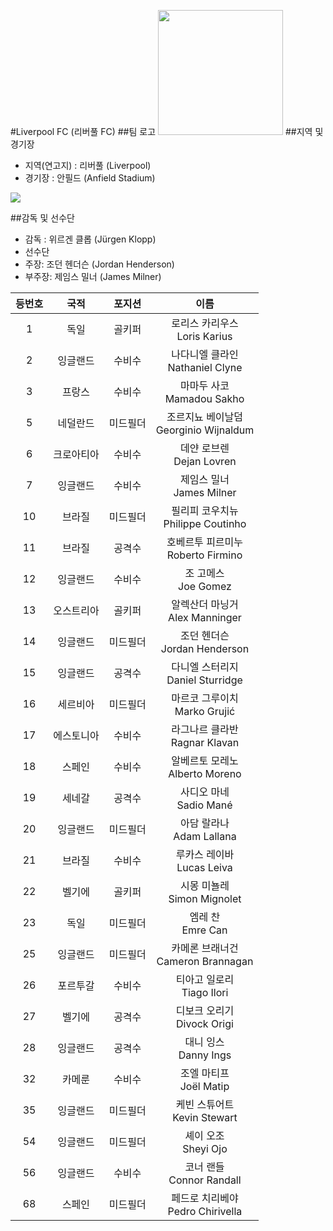 #Liverpool FC (리버풀 FC)
##팀 로고
<img width="200" src="http://cdn.namuwikiusercontent.com/64/64c67fdec44d57c7542364084113366b6f145e404742624f7f4ef4be144e320f.png?e=1475257936&k=oxFQuBmXo_JpNtyNTbcQVg">
##지역 및 경기장
 - 지역(연고지) : 리버풀 (Liverpool)
 - 경기장 : 안필드 (Anfield Stadium)

<img src="http://static.guim.co.uk/sys-images/Sport/Pix/pictures/2014/10/13/1413197912172/Anfield-014.jpg">

##감독 및 선수단
 - 감독 : 위르겐 클롭 (Jürgen Klopp)
 - 선수단
  - 주장: 조던 헨더슨 (Jordan Henderson)
  - 부주장: 제임스 밀너 (James Milner)

  | 등번호 |    국적    |  포지션  |                          이름                          |
|:------:|:----------:|:--------:|:------------------------------------------------------:|
|    1   |    독일    |  골키퍼  | 로리스 카리우스<br>Loris Karius|
|    2   |  잉글랜드  |  수비수  | 나다니엘 클라인<br>Nathaniel Clyne  |
|    3   |   프랑스   |  수비수  | 마마두 사코<br>Mamadou Sakho |
|    5   |  네덜란드  | 미드필더 | 조르지뇨 베이날덤<br>Georginio Wijnaldum |
|    6   | 크로아티아 |  수비수  | 데얀 로브렌<br>Dejan Lovren |
|    7   |  잉글랜드  |  수비수  | 제임스 밀너<br>James Milner |
|   10   |   브라질   | 미드필더 | 필리피 코우치뉴<br>Philippe Coutinho |
|   11   |   브라질   |  공격수  | 호베르투 피르미누<br>Roberto Firmino |
|   12   |  잉글랜드  |  수비수  | 조 고메스<br>Joe Gomez |
|   13   | 오스트리아 |  골키퍼  | 알렉산더 마닝거<br>Alex Manninger |
|   14   |  잉글랜드  | 미드필더 | 조던 헨더슨<br>Jordan Henderson |
|   15   |  잉글랜드  |  공격수  | 다니엘 스터리지<br>Daniel Sturridge |
|   16   |  세르비아  | 미드필더 | 마르코 그루이치<br>Marko Grujić |
|   17   | 에스토니아 |  수비수  | 라그나르 클라반<br>Ragnar Klavan |
|   18   |   스페인   |  수비수  | 알베르토 모레노<br>Alberto Moreno |
|   19   |   세네갈   |  공격수  | 사디오 마네<br>Sadio Mané |
|   20   |  잉글랜드  | 미드필더 | 아담 랄라나<br>Adam Lallana |
|   21   |   브라질   |  수비수  | 루카스 레이바<br>Lucas Leiva |
|   22   |   벨기에   |  골키퍼  | 시몽 미뇰레<br>Simon Mignolet |
|   23   |    독일    | 미드필더 | 엠레 찬<br>Emre Can |
|   25   |  잉글랜드  | 미드필더 | 카메론 브래너건<br>Cameron Brannagan |
|   26   |  포르투갈  |  수비수  | 티아고 일로리<br>Tiago Ilori |
|   27   |   벨기에   |  공격수  | 디보크 오리기<br>Divock Origi |
|   28   |  잉글랜드  |  공격수  | 대니 잉스<br>Danny Ings |
|   32   |   카메룬   |  수비수  | 조엘 마티프<br>Joël Matip |
|   35   |  잉글랜드  | 미드필더 | 케빈 스튜어트<br>Kevin Stewart |
|   54   |  잉글랜드  | 미드필더 | 셰이 오조<br>Sheyi Ojo |
|   56   |  잉글랜드  |  수비수  | 코너 랜들<br>Connor Randall |
|   68   |   스페인   | 미드필더 | 페드로 치리베야<br>Pedro Chirivella |
